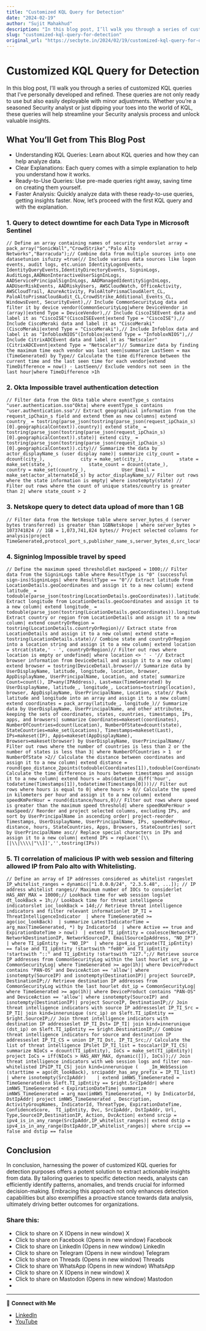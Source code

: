 ```yaml
---
title: "Customized KQL Query for Detection"
date: "2024-02-19"
author: "Sujit Mahakhud"
description: "In this blog post, I’ll walk you through a series of customized KQL queries that I’ve personally developed and refined. These queries are not only rea..."
slug: "customized-kql-query-for-detection"
original_url: "https://secbyte.in/2024/02/19/customized-kql-query-for-detection/"
---
```


# Customized KQL Query for Detection

In this blog post, I’ll walk you through a series of customized KQL queries that I’ve personally developed and refined. These queries are not only ready to use but also easily deployable with minor adjustments. Whether you’re a seasoned Security analyst or just dipping your toes into the world of KQL, these queries will help streamline your Security analysis process and unlock valuable insights.


## What You’ll Get from This Blog Post
- Understanding KQL Queries: Learn about KQL queries and how they can help analyze data.
- Clear Explanations: Each query comes with a simple explanation to help you understand how it works.
- Ready-to-Use Queries: Use pre-made queries right away, saving time on creating them yourself.
- Faster Analysis: Quickly analyze data with these ready-to-use queries, getting insights faster.
Now, let’s proceed with the first KQL query and with the explanation.


### 1. Query to detect downtime for each Data Type in Microsoft Sentinel

```kql
// Define an array containing names of security vendorslet array = pack_array("SonicWall","CrowdStrike","Palo Alto Networks","Barracuda");// Combine data from multiple sources into one datasetunion isfuzzy =true(// Include various data sources like logon events, audit logs, etc.union IdentityLogonEvents, IdentityQueryEvents,IdentityDirectoryEvents, SigninLogs, AuditLogs,AADNonInteractiveUserSignInLogs, AADServicePrincipalSignInLogs, AADManagedIdentitySignInLogs, AADUserRiskEvents, AADRiskyUsers, AWSCloudWatch, OfficeActivity, AWSCloudTrail, AzureActivity, PaloAltoPrismaCloudAlert_CL, PaloAltoPrismaCloudAudit_CL,CrowdStrike_Additional_Events_CL, WindowsEvent, SecurityEvent),// Include CommonSecurityLog data and filter it by device vendor(CommonSecurityLog|where DeviceVendor in (array)|extend Type = DeviceVendor),// Include CiscoISEEvent data and label it as "CiscoISE"(CiscoISEEvent|extend Type = "CiscoISE"),// Include CiscoMeraki data and label it as "CiscoMeraki"(CiscoMeraki|extend Type = "CiscoMeraki"),// Include Infoblox data and label it as "InfobloxNIOS"(Infoblox|extend Type = "InfobloxNIOS"),// Include CitrixADCEvent data and label it as "Netscaler"(CitrixADCEvent|extend Type = "Netscaler")// Summarize data by finding the maximum time each vendor was last seen|summarize LastSeen = max (TimeGenerated) by Type// Calculate the time difference between the current time and the last seen time for each vendor|extend TimeDifference = now() - LastSeen// Exclude vendors not seen in the last hour|where TimeDifference >1h
```

### 2. Okta Impossible travel authentication detection

```kql
// Filter data from the Okta table where eventType_s contains "user.authentication.sso"Okta| where eventType_s contains "user.authentication.sso"// Extract geographical information from the request_ipChain_s field and extend them as new columns| extend country_ = tostring(parse_json(tostring(parse_json(request_ipChain_s)[0].geographicalContext)).country)| extend state_ = tostring(parse_json(tostring(parse_json(request_ipChain_s)[0].geographicalContext)).state)| extend city_ = tostring(parse_json(tostring(parse_json(request_ipChain_s)[0].geographicalContext)).city)// Summarize the data by actor_displayName_s (user display name)| summarize city_count = dcount(city_),             city = make_set(city_),             state = make_set(state_),             state_count = dcount(state_),             country = make_set(country_),             User_Email = make_set(actor_alternateId_s) by actor_displayName_s// Filter out rows where the state information is empty| where isnotempty(state) // Filter out rows where the count of unique states/country is greater than 2| where state_count > 2
```

### 3. Netskope query to detect data upload of more than 1 GB

```kql
// Filter data from the Netskope table where server_bytes_d (server bytes transferred) is greater than 1GBNetskope | where server_bytes > 1073741824 // 1GB = 1,073,741,824 bytes// Project selected columns for analysis|project TimeGenerated,protocol_port_s,publisher_name_s,server_bytes_d,src_location_s,src_country_s,sourceport=srcport_d,app_s,appcategory_s,bypass_reason_s,Category,domain_s,dst_country_s,dst_location_s,dst_region_s,dst_zipcode_s,DestinationIP=dstip_s,dstport_d,page_s,site_s,ur_normalized_s,url_s,user_s,userip_s,browser_s,device_s,hostname_s
```

### 4. Signinlog Impossible travel by speed

```kql
// Define the maximum speed thresholdlet maxSpeed = 1000;// Filter data from the SigninLogs table where ResultType is "0" (successful sign-ins)SigninLogs| where ResultType == "0"// Extract latitude from LocationDetails.geoCoordinates and assign it to a new column| extend latitude_ = todouble(parse_json(tostring(LocationDetails.geoCoordinates)).latitude)// Extract longitude from LocationDetails.geoCoordinates and assign it to a new column| extend longitude_ = todouble(parse_json(tostring(LocationDetails.geoCoordinates)).longitude)// Extract country or region from LocationDetails and assign it to a new column| extend countryOrRegion = tostring(LocationDetails.countryOrRegion)// Extract state from LocationDetails and assign it to a new column| extend state = tostring(LocationDetails.state)// Combine state and countryOrRegion into a location string and assign it to a new column| extend location = strcat(state,' - ', countryOrRegion)// Filter out rows where location is empty or undefined| where location <> ' - '// Extract browser information from DeviceDetail and assign it to a new column| extend browser = tostring(DeviceDetail.browser)// Summarize data by UserDisplayName, latitude, longitude, location, browser, AppDisplayName, UserPrincipalName, Location, and state| summarize Count=count(), IP=any(IPAddress), Last=max(TimeGenerated) by UserDisplayName, latitude_, longitude_, Locations=tostring(location), browser, AppDisplayName, UserPrincipalName, Location, state// Pack latitude and longitude into an array and assign it to a new column| extend coordinates = pack_array(latitude_, longitude_)// Summarize data by UserDisplayName, UserPrincipalName, and other attributes, keeping the sets of coordinates, states, countries, timestamps, IPs, apps, and browsers| summarize Coordinates=makeset(coordinates), NumberOfCountries=dcount(Location), NumberOfState=dcount(state), StateCountries=make_set(Locations), Timestamps=makeset(Last), IPs=makeset(IP), Apps=makeset(AppDisplayName), Browsers=makeset(browser) by UserDisplayName, UserPrincipalName// Filter out rows where the number of countries is less than 2 or the number of states is less than 3| where NumberOfCountries > 1  or NumberOfState >2// Calculate the distance between coordinates and assign it to a new column| extend distance = round(geo_distance_2points(todouble(Coordinates[1]),todouble(Coordinates[0]),todouble(Coordinates[3]),todouble(Coordinates[2]))/1000,0)// Calculate the time difference in hours between timestamps and assign it to a new column| extend hours = abs(datetime_diff('hour', todatetime(Timestamps[1]),todatetime(Timestamps[0])))// Filter out rows where hours is equal to 0| where hours > 0// Calculate the speed in kilometers per hour and assign it to a new column| extend speedKmPerHour = round(distance/hours,0)// Filter out rows where speed is greater than the maximum speed threshold| where speedKmPerHour > maxSpeed// Reorder and project selected columns, excluding IPs, and sort by UserPrincipalName in ascending order| project-reorder Timestamps, UserDisplayName, UserPrincipalName, IPs, speedKmPerHour, distance, hours, StateCountries, Apps, Browsers, StateCountries| sort by UserPrincipalName asc// Replace special characters in IPs and assign it to a new column| extend IPs = replace('[\\[|\\|\\\\|"\\]]','',tostring(IPs))
```

### 5. TI correlation of malicious IP with web session and filtering allowed IP from Palo alto with Whitelisting.

```kql
// Define an array of IP addresses considered as whitelist rangeslet IP_whitelist_ranges = dynamic(["1.0.0.0/24", "2.3.5.48", ...]); // IP address whitelist ranges// Maximum number of IOCs to considerlet HAS_ANY_MAX = 10000;// Lookback time for web session logslet dt_lookBack = 1h;// Lookback time for threat intelligence indicatorslet ioc_lookBack = 14d;// Retrieve threat intelligence indicators and filter relevant informationlet IP_TI = ThreatIntelligenceIndicator  | where TimeGenerated >= ago(ioc_lookBack)  | summarize LatestIndicatorTime = arg_max(TimeGenerated, *) by IndicatorId  | where Active == true and ExpirationDateTime > now()  | extend TI_ipEntity = coalesce(NetworkIP, NetworkDestinationIP, NetworkSourceIP, EmailSourceIpAddress, "NO_IP")  | where TI_ipEntity != "NO_IP"  | where ipv4_is_private(TI_ipEntity) == false and TI_ipEntity !startswith "fe80" and TI_ipEntity !startswith "::" and TI_ipEntity !startswith "127.";// Retrieve source IP addresses from CommonSecurityLog within the last hourlet src_ip = CommonSecurityLog| where TimeGenerated >= ago(1h)| where DeviceProduct contains "PAN-OS" and DeviceAction == 'allow'| where isnotempty(SourceIP) and isnotempty(DestinationIP)| project SourceIP, DestinationIP;// Retrieve destination IP addresses from CommonSecurityLog within the last hourlet dst_ip = CommonSecurityLog| where TimeGenerated >= ago(1h)| where DeviceProduct contains "PAN-OS" and DeviceAction == 'allow'| where isnotempty(SourceIP) and isnotempty(DestinationIP)| project SourceIP, DestinationIP;// Join threat intelligence indicators with source IP addresseslet IP_TI_Src = IP_TI| join kind=innerunique (src_ip) on $left.TI_ipEntity == $right.SourceIP;// Join threat intelligence indicators with destination IP addresseslet IP_TI_Dst= IP_TI| join kind=innerunique (dst_ip) on $left.TI_ipEntity == $right.DestinationIP;// Combine threat intelligence indicators for source and destination IP addresseslet IP_TI_CS = union IP_TI_Dst, IP_TI_Src;// Calculate the list of threat intelligence IPslet IP_TI_list = toscalar(IP_TI_CS| summarize NIoCs = dcount(TI_ipEntity), IoCs = make_set(TI_ipEntity)| project IoCs = iff(NIoCs > HAS_ANY_MAX, dynamic([]), IoCs));// Join threat intelligence indicators with web session logs and filter non-whitelisted IPsIP_TI_CS| join kind=innerunique (    _Im_WebSession (starttime = ago(dt_lookBack), srcipaddr_has_any_prefix = IP_TI_list)    | where isnotempty(SrcIpAddr)    | extend imNWS_TimeGenerated = TimeGenerated)on $left.TI_ipEntity == $right.SrcIpAddr| where imNWS_TimeGenerated < ExpirationDateTime| summarize imNWS_TimeGenerated = arg_max(imNWS_TimeGenerated, *) by IndicatorId, DstIpAddr| project imNWS_TimeGenerated , Description, ActivityGroupNames, IndicatorId, ThreatType, ExpirationDateTime, ConfidenceScore,  TI_ipEntity, Dvc, SrcIpAddr, DstIpAddr, Url, Type,SourceIP,DestinationIP, Action, DvcAction| extend srcip = ipv4_is_in_any_range(SrcIpAddr,IP_whitelist_ranges)| extend dstip = ipv4_is_in_any_range(DstIpAddr,IP_whitelist_ranges)| where srcip == false and dstip == false
```

## Conclusion
In conclusion, harnessing the power of customized KQL queries for detection purposes offers a potent solution to extract actionable insights from data. By tailoring queries to specific detection needs, analysts can efficiently identify patterns, anomalies, and trends crucial for informed decision-making. Embracing this approach not only enhances detection capabilities but also exemplifies a proactive stance towards data analysis, ultimately driving better outcomes for organizations.


### Share this:
- Click to share on X (Opens in new window) X
- Click to share on Facebook (Opens in new window) Facebook
- Click to share on LinkedIn (Opens in new window) LinkedIn
- Click to share on Telegram (Opens in new window) Telegram
- Click to share on Threads (Opens in new window) Threads
- Click to share on WhatsApp (Opens in new window) WhatsApp
- Click to share on X (Opens in new window) X
- Click to share on Mastodon (Opens in new window) Mastodon
- 


---
💬 **Connect with Me**
- [LinkedIn](https://www.linkedin.com/in/sujitmahakhud/)
- [YouTube](https://www.youtube.com/@sujitmahakhud_official)
